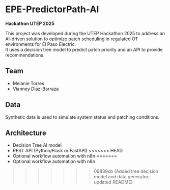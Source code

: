 # EPE-PredictorPath-AI

**Hackathon UTEP 2025**

This project was developed during the UTEP Hackathon 2025 to address an AI-driven solution to optimize patch scheduling in regulated OT environments for El Paso Electric.  
It uses a decision tree model to predict patch priority and an API to provide recommendations.

## Team
- Melanie Torres
- Vianney Diaz-Barraza

## Data
Synthetic data is used to simulate system status and patching conditions.

## Architecture
- Decision Tree AI model
- REST API (Python/Flask or FastAPI)
<<<<<<< HEAD
- Optional workflow automation with n8n
=======
- Optional workflow automation with n8n
>>>>>>> 09839cb (Added tree decision model and data generator; updated README)
